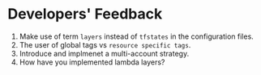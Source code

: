 # Developers' Feedback

1. Make use of term `layers` instead of `tfstates` in the configuration files.
1. The user of global tags vs `resource specific tags`.  
1. Introduce and implmenet a multi-account strategy.
1. How have you implemented lambda layers? 
